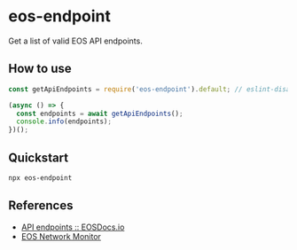 # eos-endpoint

Get a list of valid EOS API endpoints.

## How to use

```javascript
const getApiEndpoints = require('eos-endpoint').default; // eslint-disable-line import/no-unresolved

(async () => {
  const endpoints = await getApiEndpoints();
  console.info(endpoints);
})();
```

## Quickstart

```bash
npx eos-endpoint
```

## References

- [API endpoints :: EOSDocs.io](https://www.eosdocs.io/resources/apiendpoints/)
- [EOS Network Monitor](https://eosnetworkmonitor.io/)

